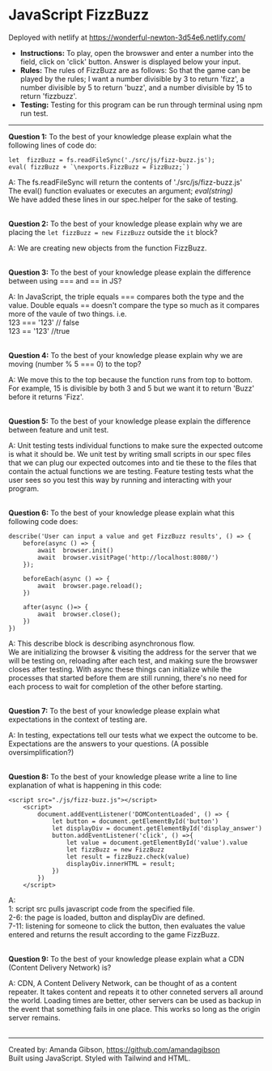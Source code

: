 # JavaScript FizzBuzz
Deployed with netlify at https://wonderful-newton-3d54e6.netlify.com/ <br>

- <b>Instructions:</b>
To play, open the browswer and enter a number into the field, click on 'click' button. Answer is displayed below your input.<br>
- <b>Rules:</b> 
The rules of FizzBuzz are as follows: So that the game can be played by the rules; I want a number divisible by 3 to return 'fizz', a number divisible by 5 to return 'buzz', and a number divisible by 15 to return 'fizzbuzz'.<br>
- <b>Testing:</b> 
Testing for this program can be run through terminal using npm run test.


***********
<b>Question 1:</b> To the best of your knowledge please explain what the following lines of code do:
```
let  fizzBuzz = fs.readFileSync('./src/js/fizz-buzz.js');
eval( fizzBuzz + `\nexports.FizzBuzz = FizzBuzz;`)
```

A: The fs.readFileSync will return the contents of './src/js/fizz-buzz.js' <br>
The eval() function evaluates or executes an argument; *eval(string)* <br>
We have added these lines in our spec.helper for the sake of testing.
<br><br>


<b>Question 2:</b> To the best of your knowledge please explain why we are placing the `let fizzBuzz = new FizzBuzz` outside the `it` block? <br>

A: We are creating new objects from the function FizzBuzz.
<br><br>


<b>Question 3:</b> To the best of your knowledge please explain the difference between using === and == in JS? <br>

A: In JavaScript, the triple equals === compares both the type and the value. Double equals == doesn't compare the type so much as it compares more of the vaule of two things. i.e. <br>
123 === '123' // false<br>
123 == '123' //true 
<br><br>

<b>Question 4:</b> To the best of your knowledge please explain why we are moving (number % 5 === 0) to the top? <br>

A: We move this to the top because the function runs from top to bottom. For example, 15 is divisible by both 3 and 5 but we want it to return 'Buzz' before it returns 'Fizz'.
<br><br>

<b>Question 5:</b> To the best of your knowledge please explain the difference between feature and unit test. <br>

A: Unit testing tests individual functions to make sure the expected outcome is what it should be. We unit test by writing small scripts in our spec files that we can plug our expected outcomes into and tie these to the files that contain the actual functions we are testing. Feature testing tests what the user sees so you test this way by running and interacting with your program.
<br><br>

<b>Question 6:</b> To the best of your knowledge please explain what this following code does:
```
describe('User can input a value and get FizzBuzz results', () => {
    before(async () => {
        await  browser.init()
        await  browser.visitPage('http://localhost:8080/')
    });

    beforeEach(async () => {
        await  browser.page.reload();
    })

    after(async ()=> {
        await  browser.close();
    })
})
```

A: This describe block is describing asynchronous flow. <br>
We are initializing the browser & visiting the address for the server that we will be testing on, reloading after each test, and making sure the browswer closes after testing. With async these things can initialize while the processes that started before them are still running, there's no need for each process to wait for completion of the other before starting.
<br><br>

<b>Question 7:</b> To the best of your knowledge please explain what expectations in the context of testing are. <br>

A: In testing, expectations tell our tests what we expect the outcome to be. Expectations are the answers to your questions. (A possible oversimplification?) 
<br><br>

<b>Question 8:</b> To the best of your knowledge please write a line to line explanation of what is happening in this code:
```
<script src="./js/fizz-buzz.js"></script>
    <script>
        document.addEventListener('DOMContentLoaded', () => {
            let button = document.getElementById('button')
            let displayDiv = document.getElementById('display_answer')
            button.addEventListener('click', () =>{
                let value = document.getElementById('value').value
                let fizzBuzz = new FizzBuzz
                let result = fizzBuzz.check(value)
                displayDiv.innerHTML = result;
            })
        })
    </script>
```

A: <br>
1: script src pulls javascript code from the specified file. <br>
2-6: the page is loaded, button and displayDiv are defined. <br>
7-11: listening for someone to click the button, then evaluates the value entered and returns the result according to the game FizzBuzz.
<br><br>

<b>Question 9:</b> To the best of your knowledge please explain what a CDN (Content Delivery Network) is? <br>

A: CDN, A Content Delivery Network, can be thought of as a content repeater. It takes content and repeats it to other conneted servers all around the world. Loading times are better, other servers can be used as backup in the event that something fails in one place. This works so long as the origin server remains.
<br><br>

******
Created by: Amanda Gibson, https://github.com/amandagibson <br>
Built using JavaScript. Styled with Tailwind and HTML.